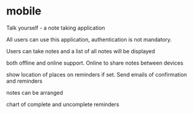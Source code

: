 # mobile
Talk yourself - a note taking application

All users can use this application, authentication is not mandatory.

Users can take notes and a list of all notes will be displayed

both offline and online support. Online to share notes between devices

show location of places on reminders if set. Send emails of confirmation and reminders 

notes can be arranged

chart of complete and uncomplete reminders

